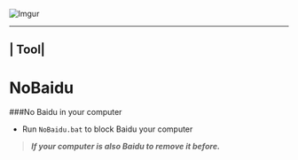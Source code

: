 ![Imgur](http://i.imgur.com/zz7iqIM.png)

-------
| Tool| 
-------

# NoBaidu

###No Baidu in your computer</n>

* Run `NoBaidu.bat` to block Baidu your computer</n> 

>***If your computer is also Baidu to remove it before.***

